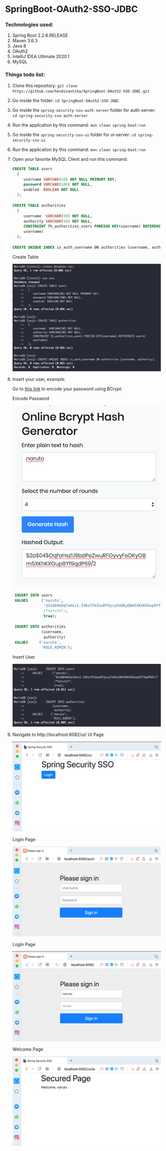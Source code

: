 # SpringBoot-OAuth2-SSO-JDBC
### Technologies used:
1. Spring Boot 2.2.6.RELEASE
2. Maven 3.6.3
3. Java 8
4. OAuth2
5. IntelliJ IDEA Ultimate 2020.1
7. MySQL

### Things todo list:
1. Clone this repository: `git clone https://github.com/hendisantika/SpringBoot-OAuth2-SSO-JDBC.git`
2. Go inside the folder: `cd SpringBoot-OAuth2-SSO-JDBC`
3. Go inside the `spring-security-sso-auth-server` folder for auth-server: `cd spring-security-sso-auth-server`
4. Run the application by this command: `mvn clean spring-boot:run`
5. Go inside the `spring-security-sso-ui` folder for ui-server: `cd spring-security-sso-ui`
6. Run the application by this command: `mvn clean spring-boot:run`
7. Open your favorite MySQL Client and run this command:
    ```sql
    CREATE TABLE users 
      ( 
         username VARCHAR(50) NOT NULL PRIMARY KEY, 
         password VARCHAR(100) NOT NULL, 
         enabled  BOOLEAN NOT NULL 
      ); 
    
    CREATE TABLE authorities 
      ( 
         username  VARCHAR(50) NOT NULL, 
         authority VARCHAR(50) NOT NULL, 
         CONSTRAINT fk_authorities_users FOREIGN KEY(username) REFERENCES users( 
         username) 
      ); 
    
    CREATE UNIQUE INDEX ix_auth_username ON authorities (username, authority); 
    
    ```
   Create Table
   
   ![Create Table](img/create.png "Create Table")
   
8. Insert your user, example:
   
   Go to [this link](https://www.devglan.com/online-tools/bcrypt-hash-generator) to encode your password using BCrypt:
   
   Encode Password
   
   ![Encode Password](img/bcrypt.png "Encode Password")
   
   ```sql
    INSERT INTO users 
    VALUES      ('naruto', 
                 '$2a$04$OqfaHsz1.I9bzlPeZwuRFOyvyFeDKyOBm5XKhKXGup8Yf9qdP69/2' 
                 /*naruto*/, 
                 true); 
    
    INSERT INTO authorities 
                (username, 
                 authority) 
    VALUES     ('naruto', 
                'ROLE_ADMIN'); 
   ```
   
   Insert User
   
   ![Insert User](img/insert.png "Insert User")
   
9. Navigate to http://localhost:8082/ui/
    UI Page
    
    ![UI Page](img/ui.png "UI Page")
    
    Login Page
    
    ![Login Page](img/login1.png "Login Page1")
    
    Login Page
    
    ![Login Page](img/login2.png "Login Page2")
    
    Welcome Page
    
    ![Welcome Page](img/secure.png "Welcome Page")